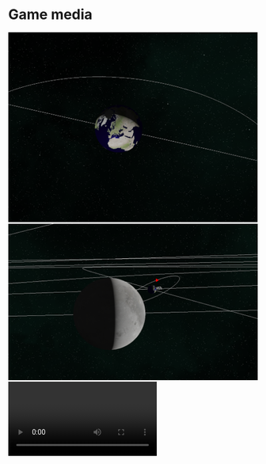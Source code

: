 # Game media

![Planet](/assets/media/screenshots/screenshot2.png)
![Planet](/assets/media/screenshots/screenshot3.png)
![Orbits](/assets/media/screenshots/orbit_interp.mp4)
